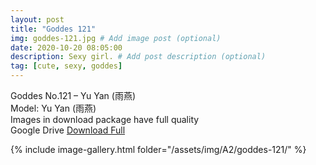```yaml
---
layout: post
title: "Goddes 121"
img: goddes-121.jpg # Add image post (optional)
date: 2020-10-20 08:05:00
description: Sexy girl. # Add post description (optional)
tag: [cute, sexy, goddes]
---
```

Goddes No.121 – Yu Yan (雨燕)  
Model: Yu Yan (雨燕)                           
Images in download package have full quality                    
Google Drive [Download Full](http://gestyy.com/eroRgD)

{% include image-gallery.html folder="/assets/img/A2/goddes-121/" %}
